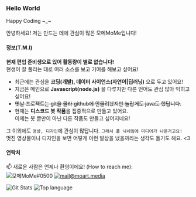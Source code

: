### Hello World

Happy Coding \~_\~  
  
안녕하세요! 저는 만드는 데에 관심이 많은 모메MoMe입니다!


#### 정보(T.M.I)
**현재 편입 준비생으로 있어 활동량이 별로 없습니다!**   
현생이 잘 풀리는 대로 여러 소스를 보고 기여를 해보고 싶어요!
- 최근에는 관심을 **코딩(개발), 데이터 사이언스(자연어|딥러닝)** 으로 두고 있어요!
- 지금은 메인으로 **Javascript(node.js)** 을 다루지만 다른 언어도 관심 많아 익히고 싶어요!
- ~~옛날 프로젝트는 git을 몰라 github에 안올려놨지만 놀랍게도 java도 했답니다.~~
- 현재는 **디스코드 봇 작품**을 집중적으로 만들고 있어요.  
이제는 봇 뿐만이 아닌 다른 작품도 만들고 싶어지네요! 

그 이외에도 `영상, 디자인`에 관심이 많답니다. `그래서 풀 닉네임에 미디어가 나온거고요!`  
멋진 영상물이나 디자인을 보면 어떻게 이런 발상을 냈을까라는 생각도 들기도 해요.  <3


#### 연락처
📫 새로운 사람은 언제나 환영이에요! (How to reach me):  
![모메MoMe#0500](https://img.shields.io/badge/-%EB%AA%A8%EB%A9%94MoMe%EF%BC%830500-7289da?logo=Discord&logoColor=white) [![mail@moart.media](https://img.shields.io/badge/-mail@moart.media-ffcd00?logo=Mail.Ru&logoColor=white)](mailto:mail@moart.media)

![Git Stats](https://github-readme-stats.vercel.app/api?username=mome0320&show_icons=true&theme=graywhite) ![Top language](https://readme-stats-cfgj2cxdy.vercel.app/api/top-langs/?username=mome0320&hide=c%23,css,html&theme=graywhite)

<!--
**MoartMedia/MoartMedia** is a ✨ _special_ ✨ repository because its `README.md` (this file) appears on your GitHub profile.

Here are some ideas to get you started:

- 🔭 I’m currently working on ...
- 🌱 I’m currently learning ...
- 👯 I’m looking to collaborate on ...
- 🤔 I’m looking for help with ...
- 💬 Ask me about ...
- 📫 How to reach me: ...
- 😄 Pronouns: ...
- ⚡ Fun fact: ...
-->
